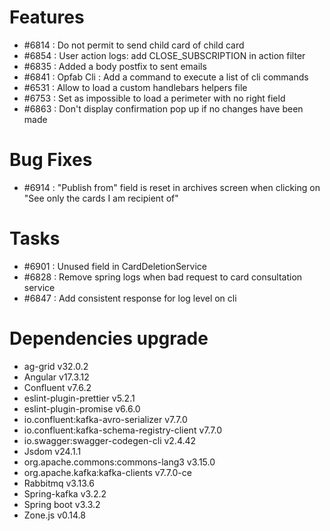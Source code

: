 
# Features

- #6814 : Do not permit to send child card of child card
- #6854 : User action logs: add CLOSE_SUBSCRIPTION in action filter
- #6835 : Added a body postfix to sent emails
- #6841 : Opfab Cli : Add a command to execute a list of cli commands
- #6531 : Allow to load a custom handlebars helpers file
- #6753 : Set as impossible to load a perimeter with no right field
- #6863 : Don't display confirmation pop up if no changes have been made

# Bug Fixes

- #6914 : "Publish from" field is reset in archives screen when clicking on "See only the cards I am recipient of"

# Tasks

- #6901 : Unused field in CardDeletionService
- #6828 : Remove spring logs when bad request to card consultation service
- #6847 : Add consistent response for log level on cli

# Dependencies upgrade

- ag-grid v32.0.2
- Angular v17.3.12
- Confluent v7.6.2
- eslint-plugin-prettier v5.2.1
- eslint-plugin-promise v6.6.0
- io.confluent:kafka-avro-serializer v7.7.0
- io.confluent:kafka-schema-registry-client v7.7.0
- io.swagger:swagger-codegen-cli v2.4.42
- Jsdom  v24.1.1
- org.apache.commons:commons-lang3 v3.15.0
- org.apache.kafka:kafka-clients v7.7.0-ce
- Rabbitmq v3.13.6
- Spring-kafka v3.2.2
- Spring boot v3.3.2
- Zone.js v0.14.8
